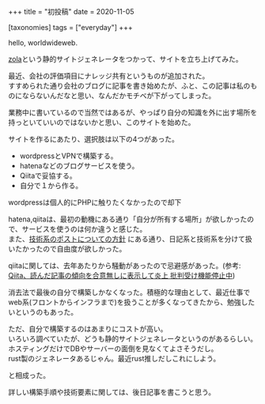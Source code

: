+++
title = "初投稿"
date = 2020-11-05

[taxonomies]
tags = ["everyday"]
+++

hello, worldwideweb.

[zola](https://www.getzola.org/)という静的サイトジェネレータをつかって、サイトを立ち上げてみた。

<!-- more -->

最近、会社の評価項目にナレッジ共有というものが追加された。  
すすめられた通り会社のブログに記事を書き始めたが、ふと、この記事は私のものにならないんだなと思い、なんだかモチベが下がってしまった。

業務中に書いているので当然ではあるが、やっぱり自分の知識を外に出す場所を持っといていいのではないかと思い、このサイトを始めた。

サイトを作るにあたり、選択肢は以下の4つがあった。

- wordpressとVPNで構築する。
- hatenaなどのブログサービスを使う。
- Qiitaで妥協する。
- 自分で１から作る。

wordpressは個人的にPHPに触りたくなかったので却下  

hatena,qiitaは、最初の動機にある通り「自分が所有する場所」が欲しかったので、サービスを使うのは何か違うと感じた。  
また、[技術系のポストについての方針](content/diary/20201106.md) にある通り、日記系と技術系を分けて扱いたかったので自由度が欲しかった。

qiitaに関しては、去年あたりから騒動があったので忌避感があった。(参考: [Qiita、読んだ記事の傾向を合意無しに表示して炎上 批判受け機能停止中](https://www.itmedia.co.jp/news/articles/2003/26/news087.html))

消去法で最後の自分で構築しかなくなった。積極的な理由として、最近仕事でweb系(フロントからインフラまで)を扱うことが多くなってきたから、勉強したいというのもあった。

ただ、自分で構築するのはあまりにコストが高い。  
いろいろ調べていたが、どうも静的サイトジェネレータというのがあるらしい。ホスティングだけでDBやサーバーの面倒を見なくてよさそうだし。  
rust製のジェネレータあるじゃん。最近rust推しだしこれにしよう。

と相成った。

詳しい構築手順や技術要素に関しては、後日記事を書こうと思う。

